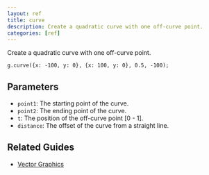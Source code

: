 ```yaml
---
layout: ref
title: curve
description: Create a quadratic curve with one off-curve point.
categories: [ref]
---
```

Create a quadratic curve with one off-curve point.

    g.curve({x: -100, y: 0}, {x: 100, y: 0}, 0.5, -100);

## Parameters
- `point1`: The starting point of the curve.
- `point2`: The ending point of the curve.
- `t`: The position of the off-curve point [0 - 1].
- `distance`: The offset of the curve from a straight line.

## Related Guides
- [Vector Graphics](/guide/vector.html)
